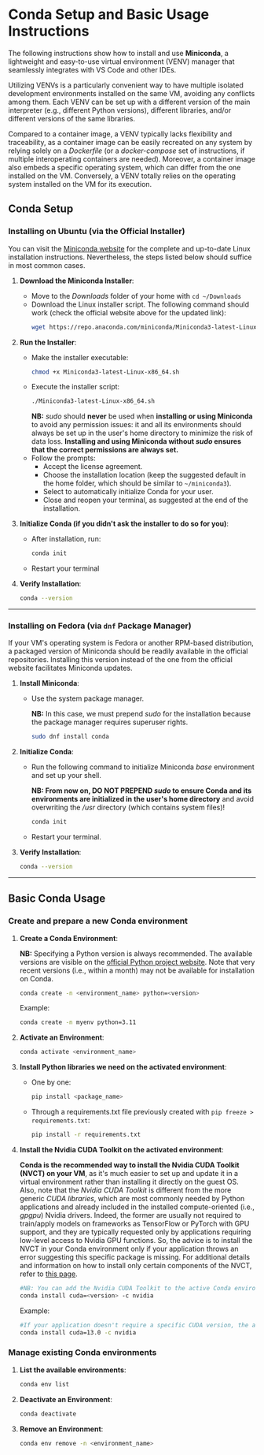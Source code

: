# Conda Setup and Basic Usage Instructions

The following instructions show how to install and use **Miniconda**, a lightweight and easy-to-use virtual environment (VENV) manager that seamlessly integrates with VS Code and other IDEs.

Utilizing VENVs is a particularly convenient way to have multiple isolated development environments installed on the same VM, avoiding any conflicts among them. Each VENV can be set up with a different version of the main interpreter (e.g., different Python versions), different libraries, and/or different versions of the same libraries.

Compared to a container image, a VENV typically lacks flexibility and traceability, as a container image can be easily recreated on any system by relying solely on a _Dockerfile_ (or a _docker-compose_ set of instructions, if multiple interoperating containers are needed). Moreover, a container image also embeds a specific operating system, which can differ from the one installed on the VM. Conversely, a VENV totally relies on the operating system installed on the VM for its execution.

## Conda Setup

### Installing on Ubuntu (via the Official Installer)
You can visit the [Miniconda website](https://www.anaconda.com/docs/getting-started/miniconda/install#linux-terminal-installer) for the complete and up-to-date Linux installation instructions. Nevertheless, the steps listed below should suffice in most common cases.

1. **Download the Miniconda Installer**:
   - Move to the _Downloads_ folder of your home with `cd ~/Downloads`
   - Download the Linux installer script. The following command should work (check the official website above for the updated link):
     ```bash
     wget https://repo.anaconda.com/miniconda/Miniconda3-latest-Linux-x86_64.sh
     ```

3. **Run the Installer**:
   - Make the installer executable:
     ```bash
     chmod +x Miniconda3-latest-Linux-x86_64.sh
     ```
   - Execute the installer script:
     ```bash
     ./Miniconda3-latest-Linux-x86_64.sh
     ```
     **NB:** _sudo_ should **never** be used when **installing or using Miniconda** to avoid any permission issues: it and all its environments should always be set up in the user's home directory to minimize the risk of data loss. **Installing and using Miniconda without _sudo_ ensures that the correct permissions are always set.** 
   - Follow the prompts:
     - Accept the license agreement.
     - Choose the installation location (keep the suggested default in the home folder, which should be similar to `~/miniconda3`).
     - Select to automatically initialize Conda for your user.
     - Close and reopen your terminal, as suggested at the end of the installation. 

4. **Initialize Conda (if you didn't ask the installer to do so for you)**:
   - After installation, run:
     ```bash
     conda init
     ```
   - Restart your terminal

5. **Verify Installation**:
   ```bash
   conda --version
   ```

---

### Installing on Fedora (via `dnf` Package Manager)
If your VM's operating system is Fedora or another RPM-based distribution, a packaged version of Miniconda should be readily available in the official repositories. Installing this version instead of the one from the official website facilitates Miniconda updates.

1. **Install Miniconda**:
   - Use the system package manager.

     **NB:** In this case, we must prepend _sudo_ for the installation because the package manager requires superuser rights.
     ```bash
     sudo dnf install conda
     ```

2. **Initialize Conda**:
   - Run the following command to initialize Miniconda _base_ environment and set up your shell.

     **NB: From now on, DO NOT PREPEND _sudo_ to ensure Conda and its environments are initialized in the user's home directory** and avoid overwriting the _/usr_ directory (which contains system files)!
     ```bash
     conda init
     ```
   - Restart your terminal.

3. **Verify Installation**:
   ```bash
   conda --version
   ```

---

## Basic Conda Usage
### Create and prepare a new Conda environment
1. **Create a Conda Environment**:

   **NB:** Specifying a Python version is always recommended. The available versions are visible on the [official Python project website](https://www.python.org/downloads/). Note that very recent versions (i.e., within a month) may not be available for installation on Conda.
   ```bash
   conda create -n <environment_name> python=<version>
   ```
   Example:
   ```bash
   conda create -n myenv python=3.11
   ```

3. **Activate an Environment**:
   ```bash
   conda activate <environment_name>
   ```

4. **Install Python libraries we need on the activated environment**:
    - One by one:
      ```bash
      pip install <package_name>
      ```
    - Through a requirements.txt file previously created with `pip freeze > requirements.txt`:
      ```bash
      pip install -r requirements.txt
      ```

5. **Install the Nvidia CUDA Toolkit on the activated environment**:

   **Conda is the recommended way to install the Nvidia CUDA Toolkit (NVCT) on your VM**, as it's much easier to set up and update it in a virtual environment rather than installing it directly on the guest OS. Also, note that the _Nvidia CUDA Toolkit_ is different from the more generic _CUDA libraries_, which are most commonly needed by Python applications and already included in the installed compute-oriented (i.e., _gpgpu_) Nvidia drivers. Indeed, the former are usually not required to train/apply models on frameworks as TensorFlow or PyTorch with GPU support, and they are typically requested only by applications requiring low-level access to Nvidia GPU functions. So, the advice is to install the NVCT in your Conda environment only if your application throws an error suggesting this specific package is missing. For additional details and information on how to install only certain components of the NVCT, refer to [this page](https://docs.nvidia.com/cuda/cuda-installation-guide-linux/#conda-installation).
   ```bash
   #NB: You can add the Nvidia CUDA Toolkit to the active Conda environment only if Python has already been installed in it (see steps above).
   conda install cuda=<version> -c nvidia
   ```
   Example:
   ```bash
   #If your application doesn't require a specific CUDA version, the advice is to execute "nvidia-smi" from a terminal in your VM and install in the Conda environment the same version indicated there for the "CUDA Version". This ensures no issues will arise due to mismatched versions of CUDA libraries between the OS drivers and the Conda environment.
   conda install cuda=13.0 -c nvidia
   ```

### Manage existing Conda environments
1. **List the available environments**:
   ```bash
   conda env list
   ```

2. **Deactivate an Environment**:
   ```bash
   conda deactivate
   ```

3. **Remove an Environment**:
   ```bash
   conda env remove -n <environment_name>
   ```
